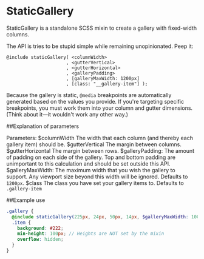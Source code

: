 # StaticGallery

StaticGallery is a standalone SCSS mixin to create a gallery with fixed-width columns.

The API is tries to be stupid simple while remaining unopinionated. Peep it:


```
@include staticGallery( <columnWidth>
                      , <gutterVertical>
                      , <gutterHorizontal>
                      , <galleryPadding>
                      , [galleryMaxWidth: 1200px]
                      , [class: "__gallery-item"] );
```

Because the gallery is static, `@media` breakpoints are automatically generated based on the values you provide. If you're targeting specific breakpoints, you must work them into your column and gutter dimensions. (Think about it—it wouldn't work any other way.) 

##Explanation of parameters

 Parameters: 
   $columnWidth
     The width that each column (and thereby each gallery item) should be.
   $gutterVertical
     The margin between columns.
   $gutterHorizontal
     The margin between rows.
   $galleryPadding:
     The amount of padding on each side of the gallery. Top and bottom
     padding are unimportant to this calculation and should be set outside
     this API.
   $galleryMaxWidth:
     The maximum width that you wish the gallery to support. Any viewport size
     beyond this width will be ignored. Defaults to `1200px`.
   $class
     The class you have set your gallery items to. Defaults to `.gallery-item`

##Example use

```scss
.gallery {
  @include staticGallery(225px, 24px, 50px, 14px, $galleryMaxWidth: 1000px, $class: ".item");
  .item {
    background: #222;
    min-height: 100px; // Heights are NOT set by the mixin
    overflow: hidden;
  }
}
```
